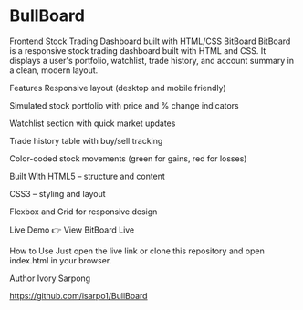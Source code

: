 # BullBoard

Frontend Stock Trading Dashboard built with HTML/CSS
BitBoard
BitBoard is a responsive stock trading dashboard built with HTML and CSS.
It displays a user's portfolio, watchlist, trade history, and account summary in a clean, modern layout.

Features
Responsive layout (desktop and mobile friendly)

Simulated stock portfolio with price and % change indicators

Watchlist section with quick market updates

Trade history table with buy/sell tracking

Color-coded stock movements (green for gains, red for losses)

Built With
HTML5 – structure and content

CSS3 – styling and layout

Flexbox and Grid for responsive design

Live Demo
👉 View BitBoard Live

How to Use
Just open the live link or clone this repository and open index.html in your browser.

Author
Ivory Sarpong

https://github.com/isarpo1/BullBoard
